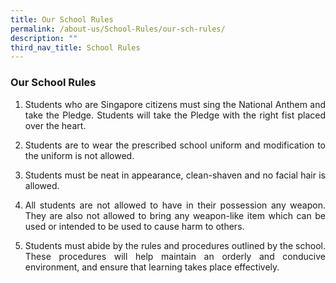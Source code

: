 ```yaml
---
title: Our School Rules
permalink: /about-us/School-Rules/our-sch-rules/
description: ""
third_nav_title: School Rules
---
```

### Our School Rules

1. <p align="justify">Students who are Singapore citizens must sing the National Anthem and take the Pledge. Students will take the Pledge with the right fist placed over the heart.</p>
      
2. <p align="justify">Students are to wear the prescribed school uniform and modification to the uniform is not allowed. </p>
      
3. <p align="justify">Students must be neat in appearance, clean-shaven and no facial hair is allowed.  </p>
      
4. <p align="justify">All students are not allowed to have in their possession any weapon. They are also not allowed to bring any weapon-like item which can be used or intended to be used to cause harm to others.  </p>
      
5. <p align="justify">Students must abide by the rules and procedures outlined by the school. These procedures will help maintain an orderly and conducive environment, and ensure that learning takes place effectively.</p>